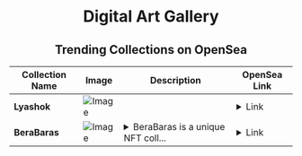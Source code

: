 <div align="center">

# Digital Art Gallery

## Trending Collections on OpenSea

| Collection Name                       | Image                                                                                     | Description                       | OpenSea Link                                                                                          |
|---------------------------------------|-------------------------------------------------------------------------------------------|-----------------------------------|--------------------------------------------------------------------------------------------------------|
| **Lyashok** | ![Image](https://i.seadn.io/s/raw/files/b470b373318dfbff0c2c0d6072d345e8.jpg?w=500&auto=format?w=200&auto=format) |  | <details><summary>Link</summary>[Lyashok](https://opensea.io/collection/lyashok)</details> |
| **BeraBaras** | ![Image](https://i.seadn.io/s/raw/files/2213d7283be09a95635f2df715453747.png?w=500&auto=format?w=200&auto=format) | <details><summary>BeraBaras is a unique NFT coll...</summary>BeraBaras is a unique NFT collection built on Berachain, blending creativity and rarity. Each piece tells its own story, designed for collectors who are all about the future of art and tech. Be a part of the BeraBaras community and own a one-of-a-kind piece of digital art!</details> | <details><summary>Link</summary>[BeraBaras](https://opensea.io/collection/berabaras-259)</details> |

</div>